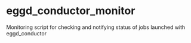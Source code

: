 # eggd_conductor_monitor
Monitoring script for checking and notifying status of jobs launched with eggd_conductor
